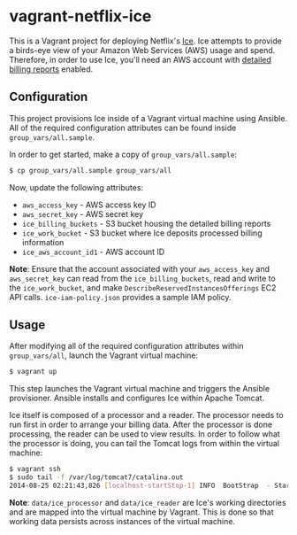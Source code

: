 # vagrant-netflix-ice

This is a Vagrant project for deploying Netflix's [Ice](https://github.com/Netflix/ice). Ice attempts to provide a birds-eye view of your Amazon Web Services (AWS) usage and spend. Therefore, in order to use Ice, you'll need an AWS account with [detailed billing reports](http://docs.aws.amazon.com/awsaccountbilling/latest/aboutv2/detailed-billing-reports.html) enabled.

## Configuration

This project provisions Ice inside of a Vagrant virtual machine using Ansible. All of the required configuration attributes can be found inside `group_vars/all.sample`.

In order to get started, make a copy of `group_vars/all.sample`:

```bash
$ cp group_vars/all.sample group_vars/all
```

 Now, update the following attributes:

- `aws_access_key` - AWS access key ID
- `aws_secret_key` - AWS secret key
- `ice_billing_buckets` - S3 bucket housing the detailed billing reports
- `ice_work_bucket` - S3 bucket where Ice deposits processed billing information
- `ice_aws_account_id1` - AWS account ID

**Note**: Ensure that the account associated with your `aws_access_key` and `aws_secret_key` can read from the `ice_billing_buckets`, read and write to the `ice_work_bucket`, and make `DescribeReservedInstancesOfferings` EC2 API calls. `ice-iam-policy.json` provides a sample IAM policy.

## Usage

After modifying all of the required configuration attributes within `group_vars/all`, launch the Vagrant virtual machine:

```bash
$ vagrant up
```

This step launches the Vagrant virtual machine and triggers the Ansible provisioner. Ansible installs and configures Ice within Apache Tomcat.

Ice itself is composed of a processor and a reader. The processor needs to run first in order to arrange your billing data. After the processor is done processing, the reader can be used to view results. In order to follow what the processor is doing, you can tail the Tomcat logs from within the virtual machine:

```bash
$ vagrant ssh
$ sudo tail -f /var/log/tomcat7/catalina.out
2014-08-25 02:21:43,826 [localhost-startStop-1] INFO  BootStrap  - Starting ice...
```

**Note**: `data/ice_processor` and `data/ice_reader` are Ice's working directories and are mapped into the virtual machine by Vagrant. This is done so that working data persists across instances of the virtual machine.
